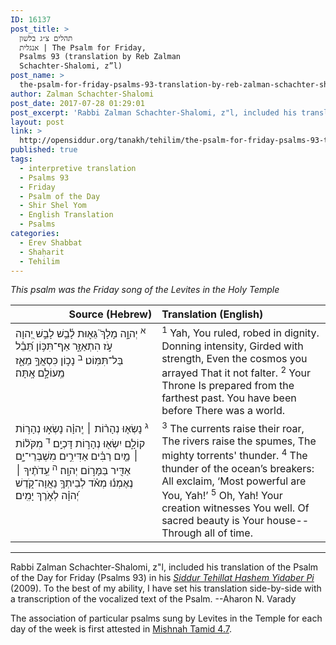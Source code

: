 ```yaml
---
ID: 16137
post_title: >
  תהלים צ״ג בלשון
  אנגלית | The Psalm for Friday,
  Psalms 93 (translation by Reb Zalman
  Schachter-Shalomi, z”l)
post_name: >
  the-psalm-for-friday-psalms-93-translation-by-reb-zalman-schachter-shalomi
author: Zalman Schachter-Shalomi
post_date: 2017-07-28 01:29:01
post_excerpt: 'Rabbi Zalman Schachter-Shalomi, z"l, included his translation of the Psalm of the Day for Friday (Psalms 93) in his <em><a href="http://opensiddur.org/siddurim/ha-ari/neo-hasidut/reb-zalmans-open-siddur-tehillat-hashem/">Siddur Tehillat Hashem Yidaber Pi</a></em> (2009). To the best of my ability, I have set his translation side-by-side with a transcription of the vocalized text of the Psalm. '
layout: post
link: >
  http://opensiddur.org/tanakh/tehilim/the-psalm-for-friday-psalms-93-translation-by-reb-zalman-schachter-shalomi/
published: true
tags:
  - interpretive translation
  - Psalms 93
  - Friday
  - Psalm of the Day
  - Shir Shel Yom
  - English Translation
  - Psalms
categories:
  - Erev Shabbat
  - Shaḥarit
  - Tehilim
---
```

<div class="english">
<em>This psalm was the Friday song of the Levites  in the Holy Temple</em>
</div>

<table style="margin-left: auto;margin-right: auto;" class="draggable">
<thead><tr><th id="x" style="text-align: right;">Source (Hebrew)</th><th style="text-align: left;">Translation (English)</th></tr></thead>
<tbody>
<tr>
<td style="vertical-align:top;" width="46%">
<div class="liturgy"><span lang="he">
<sup>א</sup>&nbsp;יְהוָ֣ה מָלָךְ֮ גֵּא֪וּת לָ֫בֵ֥שׁ 
לָבֵ֣שׁ יְ֭הוָה 
עֹ֣ז הִתְאַזָּ֑ר 
אַף־תִּכּ֥וֹן תֵּ֝בֵ֗ל 
בַּל־תִּמּֽוֹט׃
<sup>ב</sup>&nbsp;נָכ֣וֹן 
כִּסְאֲךָ֣ 
מֵאָ֑ז 
מֵֽעוֹלָ֣ם אָֽתָּה׃
</span></div>
</td>
 
<td style="vertical-align:top;" width="53%">
<div class="english">
<sup>1</sup>&nbsp;Yah, You ruled, robed in dignity.
Donning intensity,
Girded with strength,
Even the cosmos you arrayed
That it not falter.
<sup>2</sup>&nbsp;Your Throne 
Is prepared from the farthest past.
You have been before
There was a world.
</div></td>
</tr>


<tr>
<td style="vertical-align:top;" width="46%">
<div class="liturgy"><span lang="he">
<sup>ג</sup>&nbsp;נָשְׂא֤וּ נְהָר֨וֹת ׀ יְֽהוָ֗ה 
נָשְׂא֣וּ נְהָר֣וֹת קוֹלָ֑ם 
יִשְׂא֖וּ נְהָר֣וֹת דָּכְיָֽם׃
<sup>ד</sup>&nbsp;מִקֹּל֨וֹת ׀ מַ֤יִם רַבִּ֗ים אַדִּירִ֣ים מִשְׁבְּרֵי־יָ֑ם 
אַדִּ֖יר בַּמָּר֣וֹם יְהוָֽה׃
<sup>ה</sup>&nbsp;עֵֽדֹתֶ֨יךָ ׀ 
נֶאֶמְנ֬וּ מְאֹ֗ד 
לְבֵיתְךָ֥ נַאֲוָה־קֹ֑דֶשׁ יְ֝הוָ֗ה 
לְאֹ֣רֶךְ יָמִֽים׃
</span></div>
</td>
 
<td style="vertical-align:top;" width="53%">
<div class="english">
<sup>3</sup>&nbsp;The currents raise their roar,
The rivers raise the spumes,
The mighty torrents' thunder.
<sup>4</sup>&nbsp;The thunder of the ocean’s breakers: All exclaim, 
‘Most powerful are You, Yah!’
<sup>5</sup>&nbsp;Oh, Yah! Your creation 
witnesses You well.
Of sacred beauty is Your house--
Through all of time.
</div></td>
 </tr>
</tbody></table>

<hr />
Rabbi Zalman Schachter-Shalomi, z"l, included his translation of the Psalm of the Day for Friday (Psalms 93) in his <em><a href="http://opensiddur.org/siddurim/ha-ari/neo-hasidut/reb-zalmans-open-siddur-tehillat-hashem/">Siddur Tehillat Hashem Yidaber Pi</a></em> (2009). To the best of my ability, I have set his translation side-by-side with a transcription of the vocalized text of the Psalm. --Aharon N. Varady

The association of particular psalms sung by Levites in the Temple for each day of the week is first attested in <a href="https://www.sefaria.org/Mishnah_Tamid.7.4?lang=bi">Mishnah Tamid 4.7</a>. 
